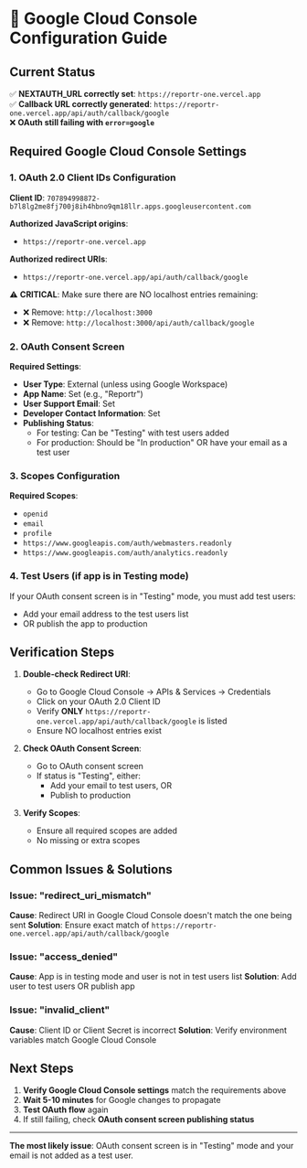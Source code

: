 # 🔧 Google Cloud Console Configuration Guide

## Current Status
✅ **NEXTAUTH_URL correctly set**: `https://reportr-one.vercel.app`  
✅ **Callback URL correctly generated**: `https://reportr-one.vercel.app/api/auth/callback/google`  
❌ **OAuth still failing with `error=google`**

## Required Google Cloud Console Settings

### 1. OAuth 2.0 Client IDs Configuration

**Client ID**: `707894998872-b7l8lg2me8fj700j8ih4hbno9qm18llr.apps.googleusercontent.com`

**Authorized JavaScript origins**:
- `https://reportr-one.vercel.app`

**Authorized redirect URIs**:
- `https://reportr-one.vercel.app/api/auth/callback/google`

⚠️ **CRITICAL**: Make sure there are NO localhost entries remaining:
- ❌ Remove: `http://localhost:3000`
- ❌ Remove: `http://localhost:3000/api/auth/callback/google`

### 2. OAuth Consent Screen

**Required Settings**:
- **User Type**: External (unless using Google Workspace)
- **App Name**: Set (e.g., "Reportr")
- **User Support Email**: Set
- **Developer Contact Information**: Set
- **Publishing Status**: 
  - For testing: Can be "Testing" with test users added
  - For production: Should be "In production" OR have your email as a test user

### 3. Scopes Configuration

**Required Scopes**:
- `openid`
- `email` 
- `profile`
- `https://www.googleapis.com/auth/webmasters.readonly`
- `https://www.googleapis.com/auth/analytics.readonly`

### 4. Test Users (if app is in Testing mode)

If your OAuth consent screen is in "Testing" mode, you must add test users:
- Add your email address to the test users list
- OR publish the app to production

## Verification Steps

1. **Double-check Redirect URI**: 
   - Go to Google Cloud Console → APIs & Services → Credentials
   - Click on your OAuth 2.0 Client ID
   - Verify **ONLY** `https://reportr-one.vercel.app/api/auth/callback/google` is listed
   - Ensure NO localhost entries exist

2. **Check OAuth Consent Screen**:
   - Go to OAuth consent screen
   - If status is "Testing", either:
     - Add your email to test users, OR
     - Publish to production

3. **Verify Scopes**:
   - Ensure all required scopes are added
   - No missing or extra scopes

## Common Issues & Solutions

### Issue: "redirect_uri_mismatch"
**Cause**: Redirect URI in Google Cloud Console doesn't match the one being sent
**Solution**: Ensure exact match of `https://reportr-one.vercel.app/api/auth/callback/google`

### Issue: "access_denied" 
**Cause**: App is in testing mode and user is not in test users list
**Solution**: Add user to test users OR publish app

### Issue: "invalid_client"
**Cause**: Client ID or Client Secret is incorrect
**Solution**: Verify environment variables match Google Cloud Console

## Next Steps

1. **Verify Google Cloud Console settings** match the requirements above
2. **Wait 5-10 minutes** for Google changes to propagate  
3. **Test OAuth flow** again
4. If still failing, check **OAuth consent screen publishing status**

---

**The most likely issue**: OAuth consent screen is in "Testing" mode and your email is not added as a test user.